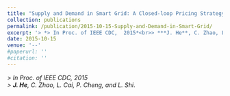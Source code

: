 ```yaml
---
title: "Supply and Demand in Smart Grid: A Closed-loop Pricing Strategy"
collection: publications
permalink: /publication/2015-10-15-Supply-and-Demand-in-Smart-Grid/
excerpt: '> *> In Proc. of IEEE CDC,  2015*<br>> ***J. He**, C. Zhao, L. Cai, P. Cheng, and L. Shi*.'
date: 2015-10-15
venue: '--'
#paperurl: ''
#citation: ''
---
```

*> In Proc. of IEEE CDC,  2015*  
*> **J. He**, C. Zhao, L. Cai, P. Cheng, and L. Shi*.
